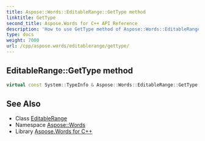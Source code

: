 ```yaml
---
title: Aspose::Words::EditableRange::GetType method
linktitle: GetType
second_title: Aspose.Words for C++ API Reference
description: 'How to use GetType method of Aspose::Words::EditableRange class in C++.'
type: docs
weight: 7000
url: /cpp/aspose.words/editablerange/gettype/
---
```

## EditableRange::GetType method




```cpp
virtual const System::TypeInfo & Aspose::Words::EditableRange::GetType() const override
```

## See Also

* Class [EditableRange](../)
* Namespace [Aspose::Words](../../)
* Library [Aspose.Words for C++](../../../)
